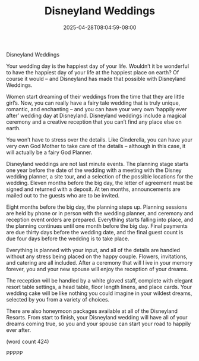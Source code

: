 ﻿---
title: "Disneyland Weddings"
date: 2025-04-28T08:04:59-08:00
description: "Disneyland Tips for Web Success"
featured_image: "/images/Disneyland.jpg"
tags: ["Disneyland"]
---

Disneyland Weddings

Your wedding day is the happiest day of your life. 
Wouldn’t it be wonderful to have the happiest day of 
your life at the happiest place on earth? Of course it 
would – and Disneyland has made that possible with 
Disneyland Weddings.

Women start dreaming of their weddings from the 
time that they are little girl’s. Now, you can really 
have a fairy tale wedding that is truly unique, 
romantic, and enchanting – and you can have your 
very own ‘happily ever after’ wedding day at 
Disneyland. Disneyland weddings include a magical 
ceremony and a creative reception that you can’t 
find any place else on earth. 

You won’t have to stress over the details. Like 
Cinderella, you can have your very own God Mother 
to take care of the details – although in this case, it 
will actually be a fairy God Planner. 

Disneyland weddings are not last minute events. 
The planning stage starts one year before the date 
of the wedding with a meeting with the Disney 
wedding planner, a site tour, and a selection of the 
possible locations for the wedding. Eleven months 
before the big day, the letter of agreement must be 
signed and returned with a deposit. At ten months, 
announcements are mailed out to the guests who 
are to be invited.

Eight months before the big day, the planning steps 
up. Planning sessions are held by phone or in 
person with the wedding planner, and ceremony and 
reception event orders are prepared. Everything starts 
falling into place, and the planning continues until one 
month before the big day. Final payments are due 
thirty days before the wedding date, and the final 
guest count is due four days before the wedding is 
to take place. 

Everything is planned with your input, and all of the 
details are handled without any stress being placed 
on the happy couple. Flowers, invitations, and 
catering are all included. After a ceremony that will l
ive in your memory forever, you and your new spouse 
will enjoy the reception of your dreams. 

The reception will be handled by a white gloved staff, 
complete with elegant resort table settings, a head 
table, floor length linens, and place cards. Your 
wedding cake will be like nothing you could imagine
in your wildest dreams, selected by you from a variety 
of choices. 

There are also honeymoon packages available at all 
of the Disneyland Resorts. From start to finish, your 
Disneyland wedding will have all of your dreams 
coming true, so you and your spouse can start your 
road to happily ever after.

(word count 424)

PPPPP


